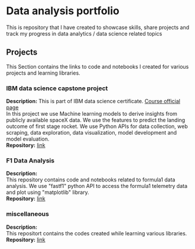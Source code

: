 # Data analysis portfolio
This is repository that I have created to showcase skills, share projects and track my progress in data analytics / data science related topics
## Projects
This Section contains the links to code and notebooks I created for various projects and learning libraries.
### IBM data science capstone project
**Description:** This is part of IBM data science certificate. [Course official page](https://www.coursera.org/learn/applied-data-science-capstone/home/info)
<br>In this project we use Machine learning models to derive insights from publicly available spaceX data. We use the features to predict the landing outcome of first stage rocket.  We use Python APIs for data collection, web scraping, data exploration, data visualization, model development and model evaluation.
<br>
**Repository:** [link](https://github.com/harshalingala/datascience_capstone_project)
### F1 Data Analysis
**Description:**<br>
This repository contains code and notebooks related to formula1 data analysis. We use "fastf1" python API to access the formula1 telemetry data and plot using "matplotlib" library.
<br>
**Repository:** [link](https://github.com/harshalingala/f1_data_analysis)
### miscellaneous
**Description:**<br>
This repositort contains the codes created while learning various libraries.
<br>
**Repository:** [link](https://github.com/harshalingala/miscellaneous)
